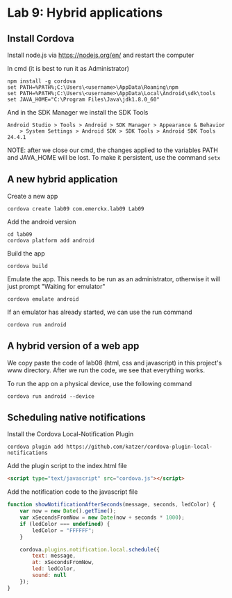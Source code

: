 # Lab 9: Hybrid applications

## Install Cordova

Install node.js via https://nodejs.org/en/ and restart the computer

In cmd (it is best to run it as Administrator)

```
npm install -g cordova
set PATH=%PATH%;C:\Users\<username>\AppData\Roaming\npm
set PATH=%PATH%;C:\Users\<username>\AppData\Local\Android\sdk\tools
set JAVA_HOME="C:\Program Files\Java\jdk1.8.0_60"
```

And in the SDK Manager we install the SDK Tools

```
Android Studio > Tools > Android > SDK Manager > Appearance & Behavior 
	> System Settings > Android SDK > SDK Tools > Android SDK Tools 24.4.1
```

NOTE: after we close our cmd, the changes applied to the variables PATH and JAVA_HOME will be lost. To make it persistent, use the command ```setx```

## A new hybrid application

Create a new app

```
cordova create lab09 com.emerckx.lab09 Lab09
```

Add the android version

```
cd lab09
cordova platform add android
```

Build the app

```
cordova build
```

Emulate the app. This needs to be run as an administrator, otherwise it will just prompt "Waiting for emulator"

```
cordova emulate android
```

If an emulator has already started, we can use the run command

```
cordova run android
```

## A hybrid version of a web app 

We copy paste the code of lab08 (html, css and javascript) in this project's www directory. After we run the code, we see that everything works.

To run the app on a physical device, use the following command

```
cordova run android --device
```

## Scheduling native notifications

Install the Cordova Local-Notification Plugin

```
cordova plugin add https://github.com/katzer/cordova-plugin-local-notifications
````

Add the plugin script to the index.html file

```html
<script type="text/javascript" src="cordova.js"></script>
```

Add the notification code to the javascript file

```javascript
function showNotificationAfterSeconds(message, seconds, ledColor) {
    var now = new Date().getTime();
    var xSecondsFromNow = new Date(now + seconds * 1000);
    if (ledColor === undefined) {
        ledColor = "FFFFFF";
    }

    cordova.plugins.notification.local.schedule({
        text: message,
        at: xSecondsFromNow,
        led: ledColor,
        sound: null
    });
}
```


